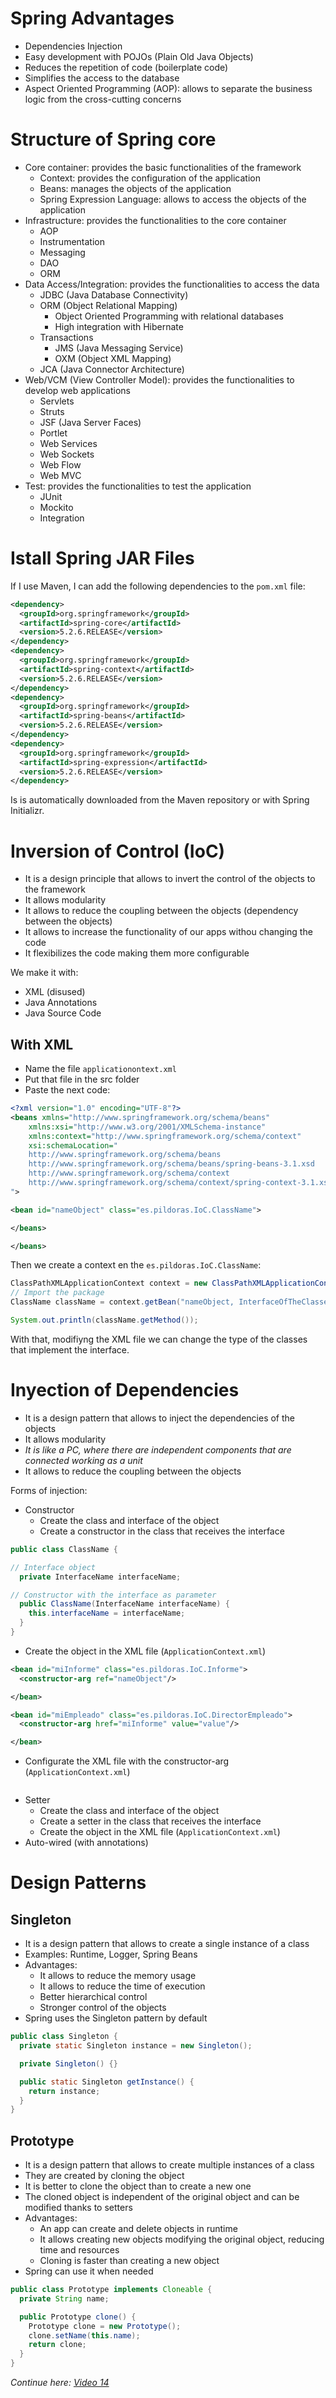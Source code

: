 # Spring Advantages

- Dependencies Injection
- Easy development with POJOs (Plain Old Java Objects)
- Reduces the repetition of code (boilerplate code)
- Simplifies the access to the database
- Aspect Oriented Programming (AOP): allows to separate the business logic from the cross-cutting concerns

# Structure of Spring core

- Core container: provides the basic functionalities of the framework
  - Context: provides the configuration of the application
  - Beans: manages the objects of the application
  - Spring Expression Language: allows to access the objects of the application
- Infrastructure: provides the functionalities to the core container
  - AOP
  - Instrumentation
  - Messaging
  - DAO
  - ORM
- Data Access/Integration: provides the functionalities to access the data
  - JDBC (Java Database Connectivity)
  - ORM (Object Relational Mapping)
    - Object Oriented Programming with relational databases
    - High integration with Hibernate
  - Transactions
    - JMS (Java Messaging Service)
    - OXM (Object XML Mapping)
  - JCA (Java Connector Architecture)
- Web/VCM (View Controller Model): provides the functionalities to develop web applications
  - Servlets
  - Struts
  - JSF (Java Server Faces)
  - Portlet
  - Web Services
  - Web Sockets
  - Web Flow
  - Web MVC
- Test: provides the functionalities to test the application
  - JUnit
  - Mockito
  - Integration

# Istall Spring JAR Files

If I use Maven, I can add the following dependencies to the `pom.xml` file:

```xml
<dependency>
  <groupId>org.springframework</groupId>
  <artifactId>spring-core</artifactId>
  <version>5.2.6.RELEASE</version>
</dependency>
<dependency>
  <groupId>org.springframework</groupId>
  <artifactId>spring-context</artifactId>
  <version>5.2.6.RELEASE</version>
</dependency>
<dependency>
  <groupId>org.springframework</groupId>
  <artifactId>spring-beans</artifactId>
  <version>5.2.6.RELEASE</version>
</dependency>
<dependency>
  <groupId>org.springframework</groupId>
  <artifactId>spring-expression</artifactId>
  <version>5.2.6.RELEASE</version>
</dependency>
```
Is is automatically downloaded from the Maven repository or with Spring Initializr.

# Inversion of Control (IoC)

- It is a design principle that allows to invert the control of the objects to the framework
- It allows modularity
- It allows to reduce the coupling between the objects (dependency between the objects)
- It allows to increase the functionality of our apps withou changing the code
- It flexibilizes the code making them more configurable

We make it with:
- XML (disused)
- Java Annotations
- Java Source Code

## With XML

- Name the file `applicationontext.xml`
- Put that file in the src folder
- Paste the next code:
```xml
<?xml version="1.0" encoding="UTF-8"?>
<beans xmlns="http://www.springframework.org/schema/beans"
    xmlns:xsi="http://www.w3.org/2001/XMLSchema-instance"
    xmlns:context="http://www.springframework.org/schema/context"
    xsi:schemaLocation="
    http://www.springframework.org/schema/beans   
    http://www.springframework.org/schema/beans/spring-beans-3.1.xsd
    http://www.springframework.org/schema/context 
    http://www.springframework.org/schema/context/spring-context-3.1.xsd
">

<bean id="nameObject" class="es.pildoras.IoC.ClassName">

</beans>

</beans>
```

Then we create a context en the `es.pildoras.IoC.ClassName`:
```java
ClassPathXMLApplicationContext context = new ClassPathXMLApplicationContext("nameObject");
// Import the package
ClassName className = context.getBean("nameObject, InterfaceOfTheClasses.class")

System.out.println(className.getMethod());
```

With that, modifiyng the XML file we can change the type of the classes that implement the interface.

# Inyection of Dependencies

- It is a design pattern that allows to inject the dependencies of the objects
- It allows modularity
- *It is like a PC, where there are independent components that are connected working as a unit*
- It allows to reduce the coupling between the objects

Forms of injection:
- Constructor
  - Create the class and interface of the object
  - Create a constructor in the class that receives the interface
```java
public class ClassName {

// Interface object 
  private InterfaceName interfaceName;

// Constructor with the interface as parameter
  public ClassName(InterfaceName interfaceName) {
    this.interfaceName = interfaceName;
  }
}
```
  - Create the object in the XML file (`ApplicationContext.xml`)
```xml
<bean id="miInforme" class="es.pildoras.IoC.Informe">
  <constructor-arg ref="nameObject"/>

</bean>

<bean id="miEmpleado" class="es.pildoras.IoC.DirectorEmpleado">
  <constructor-arg href="miInforme" value="value"/>

</bean>
```
  - Configurate the XML file with the constructor-arg (`ApplicationContext.xml`)
```xml

```
- Setter
  - Create the class and interface of the object
  - Create a setter in the class that receives the interface
  - Create the object in the XML file (`ApplicationContext.xml`)
- Auto-wired (with annotations)

# Design Patterns

## Singleton

- It is a design pattern that allows to create a single instance of a class
- Examples: Runtime, Logger, Spring Beans
- Advantages:
  - It allows to reduce the memory usage
  - It allows to reduce the time of execution
  - Better hierarchical control
  - Stronger control of the objects
- Spring uses the Singleton pattern by default

```java
public class Singleton {
  private static Singleton instance = new Singleton();

  private Singleton() {}

  public static Singleton getInstance() {
    return instance;
  }
}
```

## Prototype

- It is a design pattern that allows to create multiple instances of a class
- They are created by cloning the object
- It is better to clone the object than to create a new one
- The cloned object is independent of the original object and can be modified thanks to setters
- Advantages:
  - An app can create and delete objects in runtime
  - It allows creating new objects modifying the original object, reducing time and resources
  - Cloning is faster than creating a new object
- Spring can use it when needed

```java
public class Prototype implements Cloneable {
  private String name;

  public Prototype clone() {
    Prototype clone = new Prototype();
    clone.setName(this.name);
    return clone;
  }
}
```

*Continue here: [Video 14](https://www.youtube.com/watch?v=J6Mae6LLpLI&list=PLU8oAlHdN5Blq85GIxtKjIXdfHPksV_Hm&index=14)*